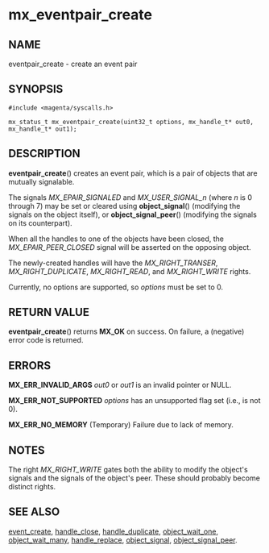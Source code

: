 # mx_eventpair_create

## NAME

eventpair_create - create an event pair

## SYNOPSIS

```
#include <magenta/syscalls.h>

mx_status_t mx_eventpair_create(uint32_t options, mx_handle_t* out0, mx_handle_t* out1);
```


## DESCRIPTION

**eventpair_create**() creates an event pair, which is a pair of objects that
are mutually signalable.

The signals *MX_EPAIR_SIGNALED* and *MX_USER_SIGNAL_n* (where *n* is 0 through 7)
may be set or cleared using **object_signal**() (modifying the signals on the
object itself), or **object_signal_peer**() (modifying the signals on its
counterpart).

When all the handles to one of the objects have been closed, the *MX_EPAIR_PEER_CLOSED*
signal will be asserted on the opposing object.

The newly-created handles will have the *MX_RIGHT_TRANSER*,
*MX_RIGHT_DUPLICATE*, *MX_RIGHT_READ*, and *MX_RIGHT_WRITE* rights.

Currently, no options are supported, so *options* must be set to 0.


## RETURN VALUE

**eventpair_create**() returns **MX_OK** on success. On failure, a (negative)
error code is returned.


## ERRORS

**MX_ERR_INVALID_ARGS**  *out0* or *out1* is an invalid pointer or NULL.

**MX_ERR_NOT_SUPPORTED**  *options* has an unsupported flag set (i.e., is not 0).

**MX_ERR_NO_MEMORY**  (Temporary) Failure due to lack of memory.


## NOTES

The right *MX_RIGHT_WRITE* gates both the ability to modify the object's signals
and the signals of the object's peer.  These should probably become distinct rights.


## SEE ALSO

[event_create](event_create.md),
[handle_close](handle_close.md),
[handle_duplicate](handle_duplicate.md),
[object_wait_one](object_wait_one.md),
[object_wait_many](object_wait_many.md),
[handle_replace](handle_replace.md),
[object_signal](object_signal.md),
[object_signal_peer](object_signal.md).
